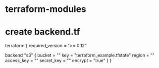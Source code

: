 # terraform-modules

# create backend.tf
terraform {
  required_version = ">= 0.12"

  backend "s3" {
    bucket     = ""
    key        = "terraform_example.tfstate"
    region     = ""
    access_key = ""
    secret_key = ""
    encrypt    = "true"
  }
}
